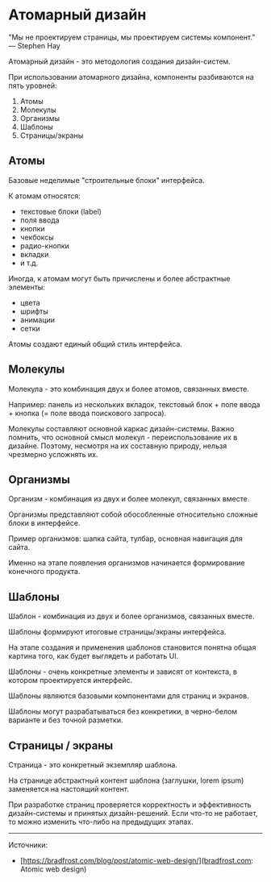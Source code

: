 # Атомарный дизайн

"Мы не проектируем страницы, мы проектируем системы компонент."
— Stephen Hay

Атомарный дизайн - это методология создания дизайн-систем.

При использовании атомарного дизайна, компоненты разбиваются на пять уровней:

1. Атомы
2. Молекулы
3. Организмы
4. Шаблоны
5. Страницы/экраны

## Атомы

Базовые неделимые "строительные блоки" интерфейса.

К атомам относятся: 

- текстовые блоки (label)
- поля ввода
- кнопки
- чекбоксы
- радио-кнопки
- вкладки
- и т.д.

Иногда, к атомам могут быть причислены и более абстрактные элементы:

- цвета
- шрифты
- анимации
- сетки


Атомы создают единый общий стиль интерфейса.

## Молекулы

Молекула - это комбинация двух и более атомов, связанных вместе.

Например: панель из нескольких вкладок, текстовый блок + поле ввода + кнопка (= поле ввода поискового запроса).

Молекулы составляют основной каркас дизайн-системы. Важно помнить, что основной смысл молекул - переиспользование их в дизайне. Поэтому, несмотря на их составную природу, нельзя чрезмерно усложнять их.


## Организмы

Организм - комбинация из двух и более молекул, связанных вместе.

Организмы представляют собой обособленные относительно сложные блоки в интерфейсе.

Пример организмов: шапка сайта, тулбар, основная навигация для сайта.

Именно на этапе появления организмов начинается формирование конечного продукта.


## Шаблоны

Шаблон - комбинация из двух и более организмов, связанных вместе.

Шаблоны формируют итоговые страницы/экраны интерфейса.

На этапе создания и применения шаблонов становится понятна общая картина того, как будет выглядеть и работать UI.

Шаблоны - очень конкретные элементы и зависят от контекста, в котором проектируется интерфейс.

Шаблоны являются базовыми компонентами для страниц и экранов.

Шаблоны могут разрабатываться без конкретики, в черно-белом варианте и без точной разметки.


## Страницы / экраны

Страница - это конкретный экземпляр шаблона.

На странице абстрактный контент шаблона (заглушки, lorem ipsum) заменяется на настоящий контент.

При разработке страниц проверяется корректность и эффективность дизайн-системы и принятых дизайн-решений. Если что-то не работает, то можно изменить что-либо на предыдущих этапах.


---

Источники:

- [https://bradfrost.com/blog/post/atomic-web-design/](bradfrost.com: Atomic web design)
